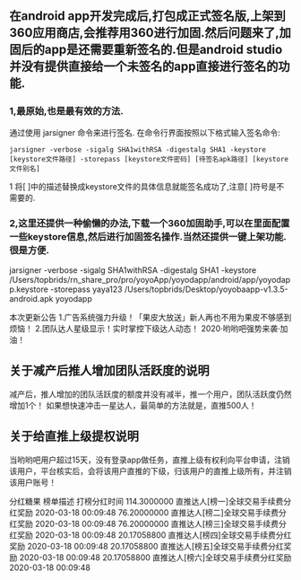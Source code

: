 ## 在android app开发完成后,打包成正式签名版,上架到360应用商店,会推荐用360进行加固.然后问题来了,加固后的app是还需要重新签名的.但是android studio并没有提供直接给一个未签名的app直接进行签名的功能.

### 1,最原始,也是最有效的方法.
通过使用 jarsigner 命令来进行签名.
在命令行界面按照以下格式输入签名命令:

    jarsigner -verbose -sigalg SHA1withRSA -digestalg SHA1 -keystore [keystore文件路径] -storepass [keystore文件密码] [待签名apk路径] [keystore文件别名]
1
将[ ]中的描述替换成keystore文件的具体信息就能签名成功了,注意[ ]符号是不需要的.

### 2,这里还提供一种偷懒的办法,下载一个360加固助手,可以在里面配置一些keystore信息,然后进行加固签名操作.当然还提供一键上架功能.很是方便.


jarsigner -verbose -sigalg SHA1withRSA -digestalg SHA1 -keystore /Users/topbrids/rn_share_pro/pro/yoyoApp/yoyodapp/android/app/yoyodapp.keystore -storepass yaya123 /Users/topbrids/Desktop/yoyobaapp-v1.3.5-android.apk yoyodapp


本次更新公告
1.广告系统强力升级！「果皮大放送」新人再也不用为果皮不够感到烦恼！
2.团队达人星级显示！实时掌控下级达人动态！
2020·哟哟吧强势来袭·加油！

## 关于减产后推人增加团队活跃度的说明

减产后，推人增加的团队活跃度的额度并没有减半，推一个用户，团队活跃度仍然增加1个！
如果想快速冲击一星达人，最简单的方法就是，直推500人！

## 关于给直推上级提权说明

当哟哟吧用户超过15天，没有登录app做任务，直推上级有权利向平台申请，注销该用户，平台核实后，会将该用户直推的下级，归该用户的直推上级所有，并注销该用户账号！

分红糖果      榜单描述                           打榜分红时间
114.3000000 直推达人[榜一]全球交易手续费分红奖励	2020-03-18 00:09:48
76.20000000	直推达人[榜二]全球交易手续费分红奖励	2020-03-18 00:09:48
76.20000000	直推达人[榜三]全球交易手续费分红奖励	2020-03-18 00:09:48
20.17058800	直推达人[榜四]全球交易手续费分红奖励	2020-03-18 00:09:48
20.17058800	直推达人[榜五]全球交易手续费分红奖励	2020-03-18 00:09:48
20.17058800	直推达人[榜六]全球交易手续费分红奖励	2020-03-18 00:09:48

